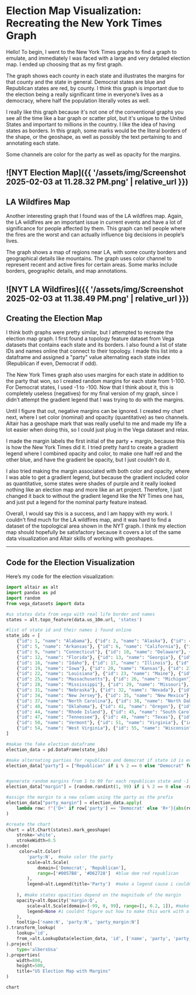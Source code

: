 # Election Map Visualization: Recreating the New York Times Graph

Hello! To begin, I went to the New York Times graphs to find a graph to emulate, and immediately I was faced with a large and very detailed election map. I ended up choosing that as my first graph.

The graph shows each county in each state and illustrates the margins for that county and the state in general. Democrat states are blue and Republican states are red, by county. I think this graph is important due to the election being a really significant time in everyone’s lives as a democracy, where half the population literally votes as well.

I really like this graph because it's not one of the conventional graphs you see all the time like a bar graph or scatter plot, but it's unique to the United States and important to millions in the country. I like the idea of having states as borders. In this graph, some marks would be the literal borders of the shape, or the geoshape, as well as possibly the text pertaining to and annotating each state.

Some channels are color for the party as well as opacity for the margins.

![NYT Election Map]({{ '/assets/img/Screenshot 2025-02-03 at 11.28.32 PM.png' | relative_url }})
---


## LA Wildfires Map

Another interesting graph that I found was of the LA wildfires map. Again, the LA wildfires are an important issue in current events and have a lot of significance for people affected by them. This graph can tell people where the fires are the worst and can actually influence big decisions in people’s lives. 

The graph shows a map of regions near LA, with some county borders and geographical details like mountains. The graph uses color channel to represent recent and active fires for certain areas. Some marks include borders, geographic details, and map annotations.

![NYT LA Wildfires]({{ '/assets/img/Screenshot 2025-02-03 at 11.38.49 PM.png' | relative_url }})
---

## Creating the Election Map

I think both graphs were pretty similar, but I attempted to recreate the election map graph. I first found a topology feature dataset from Vega datasets that contains each state and its borders. I also found a list of state IDs and names online that connect to their topology. I made this list into a dataframe and assigned a "party" value alternating each state index (Republican if even, Democrat if odd). 

The New York Times graph also uses margins for each state in addition to the party that won, so I created random margins for each state from 1-100. For Democrat states, I used -1 to -100. Now that I think about it, this is completely useless (negatives) for my final version of my graph, since I didn’t attempt the gradient legend that I was trying to do with the margins.

Until I figure that out, negative margins can be ignored. I created my chart next, where I set color (nominal) and opacity (quantitative) as two channels. Altair has a geoshape mark that was really useful to me and made my life a lot easier when doing this, so I could just plug in the Vega dataset and relax. 

I made the margin labels the first initial of the party + margin, because this is how the New York Times did it. I tried pretty hard to create a gradient legend where I combined opacity and color, to make one half red and the other blue, and have the gradient be opacity, but I just couldn't do it. 

I also tried making the margin associated with both color and opacity, where I was able to get a gradient legend, but because the gradient included color as quantitative, some states were shades of purple and it really looked nothing like an election map and more like an art project. Therefore, I just changed it back to without the gradient legend like the NY Times one has, and just put a legend for the nominal party feature instead. 

Overall, I would say this is a success, and I am happy with my work. I couldn't find much for the LA wildfires map, and it was hard to find a dataset of the topological area shown in the NYT graph. I think my election map should hopefully be satisfactory because it covers a lot of the same data visualization and Altair skills of working with geoshapes.



<head>
  <!-- Import Vega & Vega-Lite (does not have to be from CDN) -->
  <script src="https://cdn.jsdelivr.net/npm/vega@5"></script>
  <script src="https://cdn.jsdelivr.net/npm/vega-lite@5"></script>
  <!-- Import vega-embed -->
  <script src="https://cdn.jsdelivr.net/npm/vega-embed@6"></script>
</head>


<div id="vis"></div>

<script type="text/javascript">
  var spec = "us_election_map.json";
  vegaEmbed('#vis', spec).then(function(result) {
    // Access the Vega view instance (https://vega.github.io/vega/docs/api/view/) as result.view
  }).catch(console.error);
</script>

---

## Code for the Election Visualization

Here’s my code for the election visualization:

```python
import altair as alt
import pandas as pd
import random
from vega_datasets import data

#us states data from vega with real life border and names
states = alt.topo_feature(data.us_10m.url, 'states')

#list of state id and their names i found online
state_ids = [
    {"id": 1, "name": "Alabama"}, {"id": 2, "name": "Alaska"}, {"id": 4, "name": "Arizona"},
    {"id": 5, "name": "Arkansas"}, {"id": 6, "name": "California"}, {"id": 8, "name": "Colorado"},
    {"id": 9, "name": "Connecticut"}, {"id": 10, "name": "Delaware"}, {"id": 11, "name": "District of Columbia"},
    {"id": 12, "name": "Florida"}, {"id": 13, "name": "Georgia"}, {"id": 15, "name": "Hawaii"},
    {"id": 16, "name": "Idaho"}, {"id": 17, "name": "Illinois"}, {"id": 18, "name": "Indiana"},
    {"id": 19, "name": "Iowa"}, {"id": 20, "name": "Kansas"}, {"id": 21, "name": "Kentucky"},
    {"id": 22, "name": "Louisiana"}, {"id": 23, "name": "Maine"}, {"id": 24, "name": "Maryland"},
    {"id": 25, "name": "Massachusetts"}, {"id": 26, "name": "Michigan"}, {"id": 27, "name": "Minnesota"},
    {"id": 28, "name": "Mississippi"}, {"id": 29, "name": "Missouri"}, {"id": 30, "name": "Montana"},
    {"id": 31, "name": "Nebraska"}, {"id": 32, "name": "Nevada"}, {"id": 33, "name": "New Hampshire"},
    {"id": 34, "name": "New Jersey"}, {"id": 35, "name": "New Mexico"}, {"id": 36, "name": "New York"},
    {"id": 37, "name": "North Carolina"}, {"id": 38, "name": "North Dakota"}, {"id": 39, "name": "Ohio"},
    {"id": 40, "name": "Oklahoma"}, {"id": 41, "name": "Oregon"}, {"id": 42, "name": "Pennsylvania"},
    {"id": 44, "name": "Rhode Island"}, {"id": 45, "name": "South Carolina"}, {"id": 46, "name": "South Dakota"},
    {"id": 47, "name": "Tennessee"}, {"id": 48, "name": "Texas"}, {"id": 49, "name": "Utah"},
    {"id": 50, "name": "Vermont"}, {"id": 51, "name": "Virginia"}, {"id": 53, "name": "Washington"},
    {"id": 54, "name": "West Virginia"}, {"id": 55, "name": "Wisconsin"}, {"id": 56, "name": "Wyoming"}
]

#makae the fake election dataframe
election_data = pd.DataFrame(state_ids)

#make alternating parties for republican and democrat if state id is even or odd
election_data["party"] = ["Republican" if i % 2 == 0 else "Democrat" for i in range(len(election_data))]


#generate random margins from 1 to 99 for each republican state and -1 to -99 for each democrat state 
election_data["margin"] = [random.randint(1, 99) if i % 2 == 0 else -random.randint(1, 99) for i in range(len(election_data))]

#assign the margin to a new column using the party as the prefix
election_data["party_margin"] = election_data.apply(
    lambda row: f"{'D+' if row['party'] == 'Democrat' else 'R+'}{abs(row['margin'])}", axis=1
)

#create the chart
chart = alt.Chart(states).mark_geoshape(
    stroke='white',
    strokeWidth=0.5
).encode( 
     color=alt.Color(
        'party:N',  #make color the party
        scale=alt.Scale(
            domain=['Democrat', 'Republican'],  
            range=['#0057B8', '#D62728']  #blue dem red republican
        ),
        legend=alt.Legend(title='Party')  #make a legend cause i couldnt do the other one witha gradient
    
    ), #make states opacities depend on the magnitude of the margin
    opacity=alt.Opacity('margin:Q',
        scale=alt.Scale(domain=[-99, 0, 99], range=[1, 0.2, 1]), #make it 0.2 lowest cause 0 is way too white
        legend=None #i couldnt figure out how to make this work with altair for a "gradient" form 
    ),
    tooltip=['name:N', 'party:N', 'party_margin:N']
).transform_lookup(
    lookup='id',
    from_=alt.LookupData(election_data, 'id', ['name', 'party', 'party_margin', 'margin'])
).project(
    type='albersUsa'
).properties(
    width=800,
    height=500,
    title="US Election Map with Margins"
)

chart

```
